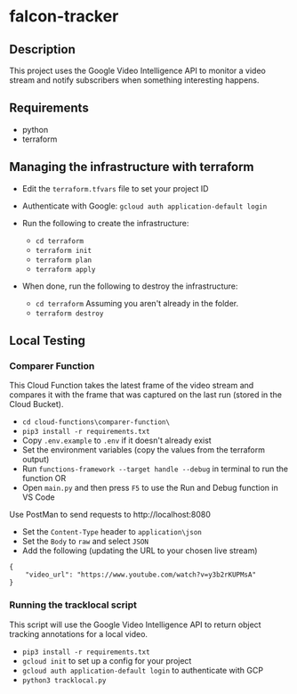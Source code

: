 # falcon-tracker

## Description

This project uses the Google Video Intelligence API to monitor a video stream and notify subscribers when something interesting happens.

## Requirements
- python
- terraform

## Managing the infrastructure with terraform
- Edit the `terraform.tfvars` file to set your project ID
- Authenticate with Google: `gcloud auth application-default login`
- Run the following to create the infrastructure:
    - `cd terraform`
    - `terraform init`
    - `terraform plan`
    - `terraform apply`

- When done, run the following to destroy the infrastructure:
    - `cd terraform` Assuming you aren't already in the folder.
    - `terraform destroy`


## Local Testing

### Comparer Function

This Cloud Function takes the latest frame of the video stream and compares it with the frame that was captured on the last run (stored in the Cloud Bucket).

- `cd cloud-functions\comparer-function\`
- `pip3 install -r requirements.txt`
- Copy `.env.example` to `.env` if it doesn't already exist
- Set the environment variables (copy the values from the terraform output)
- Run `functions-framework --target handle --debug` in terminal to run the function
OR
- Open `main.py` and then press `F5` to use the Run and Debug function in VS Code

Use PostMan to send requests to http://localhost:8080
- Set the `Content-Type` header to `application\json`
- Set the `Body` to `raw` and select `JSON`
- Add the following (updating the URL to your chosen live stream)

```
{
    "video_url": "https://www.youtube.com/watch?v=y3b2rKUPMsA"
}
```

### Running the tracklocal script

This script will use the Google Video Intelligence API to return object tracking annotations for a local video. 

- `pip3 install -r requirements.txt`
- `gcloud init` to set up a config for your project
- `gcloud auth application-default login` to authenticate with GCP
- `python3 tracklocal.py`
